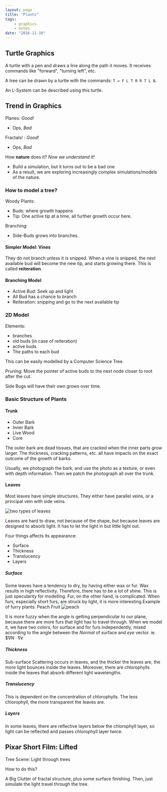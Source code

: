 ```yaml
---
layout: page
title: "Plants"
tags:
    - graphics
    - notes
date: "2016-11-10"
---
```




## Turtle Graphics

A turtle with a pen and draws a line along the path it moves. It receives commands like "forward", "turning left", etc. 

A tree can be drawn by a turtle with the commands: `T = F L T R R T L B`.

An L-System can be described using this turtle. 

## Trend in Graphics

Planes: *Good!*

 - Ops, *Bad*

Fractals! : *Good!*

 - Ops, *Bad*

How **nature** does it? *Now we understand it!*

 - Build a simulation, but it turns out to be a bad one
 - As a result, we are exploring increasingly complex simulations/models of the nature. 


### How to model a tree?

Woody Plants:

- Buds: where growth happens
- Tip: One active tip at a time, all further growth occur here.

Branching:

- Side-Buds grows into branches.

#### Simpler Model: Vines

They do not branch unless it is snipped. When a vine is snipped, the next available bud will become the new tip, and starts growing there. This is called **reiteration**. 

#### Branching Model

- Active Bud: Seek up and light
- All Bud has a chance to branch
- Reiteration: snipping and go to the next available tip

### 2D Model

Elements:

- branches
- old buds (in case of reiteration)
- active buds
- The paths to each bud

This can be easily modelled by a Computer Science Tree. 

Pruning: Move the pointer of active buds to the next node closer to root after the cut. 


Side Bugs will have their own grows over time. 


### Basic Structure of Plants

#### Trunk


- Outer Bark
- Inner Bark
- Live Wood
- Core

The outer bark are dead tissues, that are cracked when the inner parts grow larger. The thickness, cracking patterns, etc. all have impacts on the exact outcome of the growth of barks. 

Usually, we photograph the bark, and use the photo as a texture, or even with depth information. Then we patch the photograph all over the trunk. 

#### Leaves

Most leaves have simple structures. They either have parallel veins, or a principal vein with side veins. 

![two types of leaves](https://www.google.com/url?sa=i&rct=j&q=&esrc=s&source=images&cd=&cad=rja&uact=8&ved=0ahUKEwjL26nbvp7QAhUJ5iYKHU-ZC2UQjRwIBw&url=http%3A%2F%2Fwww.cactus-art.biz%2Fnote-book%2FDictionary%2FDictionary_V%2Fdictionary_vein.htm&bvm=bv.138169073,d.amc&psig=AFQjCNHAFlfCJVIDpQdWhr5hfzpHQckNkw&ust=1478877646424834)

Leaves are hard to draw, not because of the shape, but because leaves are designed to absorb light. It has to let the light in but little light out.

Four things affects its appearance:

- Surface
- Thickness
- Translucency
- Layers

##### Surface

Some leaves have a tendency to dry, by having either wax or fur. Wax results in high reflectivity. Therefore, there has to be a lot of shine. This is just specularity for modelling. Fur, on the other hand, is complicated. When furs, especially short furs, are struck by light, it is more interesting.Example of furry plants: Peach Fruit
![peach](http://www.fumari.com/media/catalog/product/cache/1/image/9df78eab33525d08d6e5fb8d27136e95/h/o/hookah-tobacco-white-peach.png)

It is more fuzzy when the angle is getting perpendicular to our plane, because there are more furs that light has to travel through. When we model it, we have two colors, for surface and for furs independently, mixed according to the angle between the *Normal* of surface and *eye* vector. ie. $$\nabla N \cdot \nabla e$

##### Thickness

Sub-surface Scattering occurs in leaves, and the thicker the leaves are, the more light bounces inside the leaves. Moreover, there are chlorophylls inside the leaves that absorb different light wavelengths. 

##### Translucency

This is dependent on the concentration of chlorophylls. The less chlorophyll, the more transparent the leaves are.

##### Layers

In some leaves, there are reflective layers below the chlorophyll layer, so light can be reflected and passes chlorophyll layer twice. 

## Pixar Short Film: Lifted

Tree Scene: Light through trees

How to do this?

A Big Clutter of fractal structure, plus some surface finishing. Then, just simulate the light travel through the tree.  




































